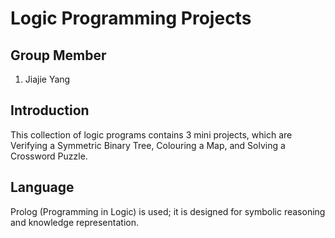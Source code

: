 # Logic Programming Projects
## Group Member
1. Jiajie Yang
## Introduction
This collection of logic programs contains 3 mini projects, which are Verifying a Symmetric Binary Tree, Colouring a Map, and Solving a Crossword Puzzle.
## Language
Prolog (Programming in Logic) is used; it is designed for symbolic reasoning and knowledge representation.
